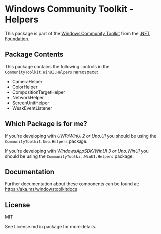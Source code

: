 
# Windows Community Toolkit - Helpers

This package is part of the [Windows Community Toolkit](https://aka.ms/toolkit/windows) from the [.NET Foundation](https://dotnetfoundation.org).

## Package Contents

This package contains the following controls in the `CommunityToolkit.WinUI.Helpers` namespace:

- CameraHelper
- ColorHelper
- CompositionTargetHelper
- NetworkHelper
- ScreenUnitHelper
- WeakEventListener

## Which Package is for me?

If you're developing with _UWP/WinUI 2 or Uno.UI_ you should be using the `CommunityToolkit.Uwp.Helpers` package.

If you're developing with _WindowsAppSDK/WinUI 3 or Uno.WinUI_ you should be using the `CommunityToolkit.WinUI.Helpers` package.

## Documentation

Further documentation about these components can be found at: https://aka.ms/windowstoolkitdocs

## License

MIT

See License.md in package for more details.
